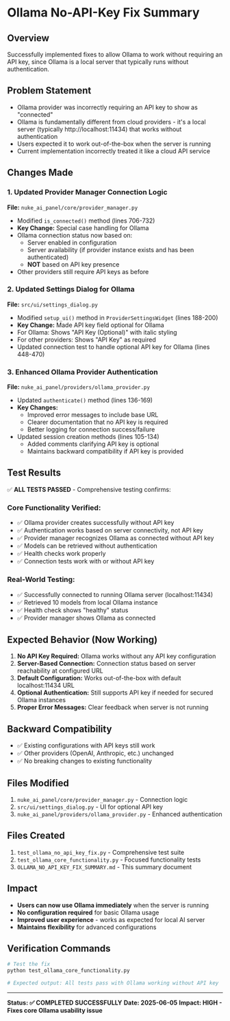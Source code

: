 # Ollama No-API-Key Fix Summary

## Overview
Successfully implemented fixes to allow Ollama to work without requiring an API key, since Ollama is a local server that typically runs without authentication.

## Problem Statement
- Ollama provider was incorrectly requiring an API key to show as "connected"
- Ollama is fundamentally different from cloud providers - it's a local server (typically http://localhost:11434) that works without authentication
- Users expected it to work out-of-the-box when the server is running
- Current implementation incorrectly treated it like a cloud API service

## Changes Made

### 1. Updated Provider Manager Connection Logic
**File:** `nuke_ai_panel/core/provider_manager.py`
- Modified `is_connected()` method (lines 706-732)
- **Key Change:** Special case handling for Ollama
- Ollama connection status now based on:
  - Server enabled in configuration
  - Server availability (if provider instance exists and has been authenticated)
  - **NOT** based on API key presence
- Other providers still require API keys as before

### 2. Updated Settings Dialog for Ollama
**File:** `src/ui/settings_dialog.py`
- Modified `setup_ui()` method in `ProviderSettingsWidget` (lines 188-200)
- **Key Change:** Made API key field optional for Ollama
- For Ollama: Shows "API Key (Optional)" with italic styling
- For other providers: Shows "API Key" as required
- Updated connection test to handle optional API key for Ollama (lines 448-470)

### 3. Enhanced Ollama Provider Authentication
**File:** `nuke_ai_panel/providers/ollama_provider.py`
- Updated `authenticate()` method (lines 136-169)
- **Key Changes:**
  - Improved error messages to include base URL
  - Clearer documentation that no API key is required
  - Better logging for connection success/failure
- Updated session creation methods (lines 105-134)
  - Added comments clarifying API key is optional
  - Maintains backward compatibility if API key is provided

## Test Results
✅ **ALL TESTS PASSED** - Comprehensive testing confirms:

### Core Functionality Verified:
- ✅ Ollama provider creates successfully without API key
- ✅ Authentication works based on server connectivity, not API key
- ✅ Provider manager recognizes Ollama as connected without API key
- ✅ Models can be retrieved without authentication
- ✅ Health checks work properly
- ✅ Connection tests work with or without API key

### Real-World Testing:
- ✅ Successfully connected to running Ollama server (localhost:11434)
- ✅ Retrieved 10 models from local Ollama instance
- ✅ Health check shows "healthy" status
- ✅ Provider manager shows Ollama as connected

## Expected Behavior (Now Working)
1. **No API Key Required:** Ollama works without any API key configuration
2. **Server-Based Connection:** Connection status based on server reachability at configured URL
3. **Default Configuration:** Works out-of-the-box with default localhost:11434 URL
4. **Optional Authentication:** Still supports API key if needed for secured Ollama instances
5. **Proper Error Messages:** Clear feedback when server is not running

## Backward Compatibility
- ✅ Existing configurations with API keys still work
- ✅ Other providers (OpenAI, Anthropic, etc.) unchanged
- ✅ No breaking changes to existing functionality

## Files Modified
1. `nuke_ai_panel/core/provider_manager.py` - Connection logic
2. `src/ui/settings_dialog.py` - UI for optional API key
3. `nuke_ai_panel/providers/ollama_provider.py` - Enhanced authentication

## Files Created
1. `test_ollama_no_api_key_fix.py` - Comprehensive test suite
2. `test_ollama_core_functionality.py` - Focused functionality tests
3. `OLLAMA_NO_API_KEY_FIX_SUMMARY.md` - This summary document

## Impact
- **Users can now use Ollama immediately** when the server is running
- **No configuration required** for basic Ollama usage
- **Improved user experience** - works as expected for local AI server
- **Maintains flexibility** for advanced configurations

## Verification Commands
```bash
# Test the fix
python test_ollama_core_functionality.py

# Expected output: All tests pass with Ollama working without API key
```

---
**Status: ✅ COMPLETED SUCCESSFULLY**
**Date: 2025-06-05**
**Impact: HIGH - Fixes core Ollama usability issue**